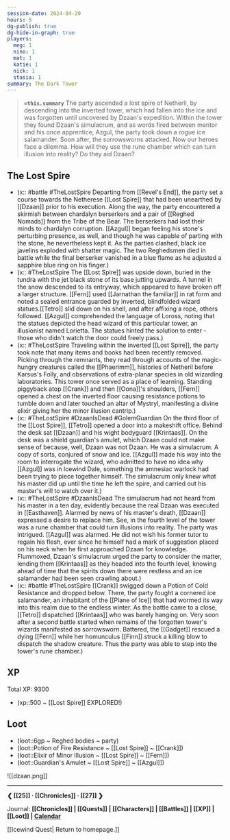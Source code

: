```yaml
---
session-date: 2024-04-20
hours: 5
dg-publish: true
dg-hide-in-graph: true
players:
  meg: 1
  nino: 1
  mat: 1
  katie: 1
  nick: 1
  stasia: 1
summary: The Dark Tower
---
```


> **`=this.summary`**
> The party ascended a lost spire of Netheril, by descending into the inverted tower, which had fallen into the ice and was forgotten until uncovered by Dzaan's expedition. Within the tower they found Dzaan's simulacrum, and as words fired between mentor and his once apprentice, Azgul, the party took down a rogue ice salamander. Soon after, the sorrowsworns attacked. Now our heroes face a dilemma. How will they use the rune chamber which can turn illusion into reality? Do they aid Dzaan?

## The Lost Spire
- (x:: #battle #TheLostSpire Departing from [[Revel's End]], the party set a course towards the Netherese [[Lost Spire]] that had been unearthed by [[Dzaan]] prior to his execution. Along the way, the party encountered a skirmish between chardalyn berserkers and a pair of [[Reghed Nomads]] from the Tribe of the Bear. The berserkers had lost their minds to chardalyn corruption. [[Azgul]] began feeling his stone's perturbing presence, as well, and though he was capable of parting with the stone, he nevertheless kept it. As the parties clashed, black ice javelins exploded with shatter magic. The two Reghedsmen died in battle while the final berserker vanished in a blue flame as he adjusted a sapphire blue ring on his finger.)
- (x:: #TheLostSpire The [[Lost Spire]] was upside down, buried in the tundra with the jet black stone of its base jutting upwards. A tunnel in the snow descended to its entryway, which appeared to have broken off a larger structure. [[Fern]] used [[Jarnathan the familiar]] in rat form and noted a sealed entrance guarded by inverted, blindfolded wizard statues.[[Tetro]] slid down on his shell, and after affixing a rope, others followed. [[Azgul]] comprehended the language of Loross, noting that the statues depicted the head wizard of this particular tower, an illusionist named Lorietta. The statues hinted the solution to enter - those who didn't watch the door could freely pass.)
- (x:: #TheLostSpire Traveling within the inverted [[Lost Spire]], the party took note that many items and books had been recently removed. Picking through the remnants, they read through accounts of the magic-hungry creatures called the [[Phaerimm]], histories of Netheril before Karsus's Folly, and observations of extra-planar species in old wizarding laboratories. This tower once served as a place of learning. Standing piggyback atop [[Crank]] and then [[Oona]]'s shoulders, [[Fern]] opened a chest on the inverted floor causing resistance potions to tumble down and later touched an altar of Mystryl, manifesting a divine elixir giving her the minor illusion cantrip.)
- (x:: #TheLostSpire #DzaanIsDead #GolemGuardian On the third floor of the [[Lost Spire]], [[Tetro]] opened a door into a makeshift office. Behind the desk sat [[Dzaan]] and his wight bodyguard [[Krintaas]]. On the desk was a shield guardian's amulet, which Dzaan could not make sense of because, well, Dzaan was not Dzaan. He was a simulacrum. A copy of sorts, conjured of snow and ice. [[Azgul]] made his way into the room to interrogate the wizard, who admitted to have no idea why [[Azgul]] was in Icewind Dale, something the amnesiac warlock had been trying to piece together himself. The simulacrum only knew what his master did up until the time he left the spire, and carried out his master's will to watch over it.)
- (x:: #TheLostSpire #DzaanIsDead The simulacrum had not heard from his master in a ten day, evidently because the real Dzaan was executed in [[Easthaven]]. Alarmed by news of his master's death, [[Dzaan]] expressed a desire to replace him. See, in the fourth level of the tower was a rune chamber that could turn illusions into reality. The party was intrigued. [[Azgul]] was alarmed. He did not wish his former tutor to regain his flesh, ever since he himself had a mark of suggestion placed on his neck when he first approached Dzaan for knowledge. Flummoxed, Dzaan's simulacrum urged the party to consider the matter, lending them [[Krintaas]] as they headed into the fourth level, knowing ahead of time that the spirits down there were restless and an ice salamander had been seen crawling about.)
- (x:: #battle #TheLostSpire [[Crank]] swigged down a Potion of Cold Resistance and dropped below. There, the party fought a cornered ice salamander, an inhabitant of the [[Plane of Ice]] that had wormed its way into this realm due to the endless winter. As the battle came to a close, [[Tetro]] dispatched [[Krintaas]] who was barely hanging on. Very soon after a second battle started when remains of the forgotten tower's wizards manifested as sorrowsworn. Battered, the [[Gadget]] rescued a dying [[Fern]] while her homunculus [[Finn]] struck a killing blow to dispatch the shadow creature. Thus the party was able to step into the tower's rune chamber.)

## XP
Total XP: 9300
- (xp::500 ~ [[Lost Spire]] EXPLORED!)

## Loot
- (loot::6gp ~ Reghed bodies ~ party)
- (loot::Potion of Fire Resistance ~ [[Lost Spire]] ~ [[Crank]])
- (loot::Elixir of Minor Illusion ~ [[Lost Spire]] ~ [[Fern]])
- (loot::Guardian's Amulet ~ [[Lost Spire]] ~ [[Azgul]])


![[dzaan.png]]

---
**❮ [[25]] · [[Chronicles]] ·  [[27]] ❯**

Journal: **[[Chronicles]] | [[Quests]] |  [[Characters]] | [[Battles]] | [[XP]] | [[Loot]] | [Calendar](https://app.fantasy-calendar.com/calendars/38f9e3f5098bac1f655a4fb4241f35eb)**

[[Icewind Quest| Return to homepage.]]